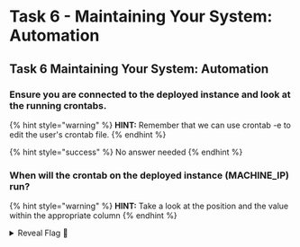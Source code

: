 # Task 6 - Maintaining Your System: Automation

## Task 6 Maintaining Your System: Automation

### Ensure you are connected to the deployed instance and look at the running crontabs.

{% hint style="warning" %}
**HINT:** Remember that we can use crontab -e to edit the user's crontab file.
{% endhint %}

{% hint style="success" %}
No answer needed
{% endhint %}

### When will the crontab on the deployed instance (MACHINE\_IP) run?

{% hint style="warning" %}
**HINT:** Take a look at the position and the value within the appropriate column
{% endhint %}

<details>

<summary>Reveal Flag <span data-gb-custom-inline data-tag="emoji" data-code="1f6a9">🚩</span></summary>

:triangular\_flag\_on\_post:`@reboot`

</details>
